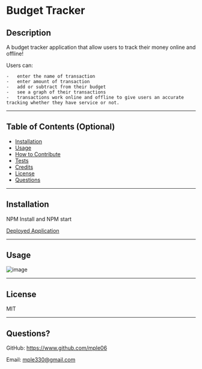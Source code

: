 # Budget Tracker

## Description

A budget tracker application that allow users to track their money online and offline!

Users can: 

    -   enter the name of transaction 
    -   enter amount of transaction
    -   add or subtract from their budget
    -   see a graph of their transactions
    -   transactions work online and offline to give users an accurate tracking whether they have service or not. 
    
---

## Table of Contents (Optional)

- [Installation](#installation)
- [Usage](#usage)
- [How to Contribute](#contribute)
- [Tests](#tests)
- [Credits](#credits)
- [License](#license)
- [Questions](#questions)

---

## Installation

NPM Install and NPM start

<a href="https://trackmymonies.herokuapp.com/">Deployed Application</a>

---


## Usage

![image](https://user-images.githubusercontent.com/90426657/142701323-89f492ad-4960-449b-af6f-60c6f624a86f.png)


---

## License

MIT

---

## Questions?

GitHub: https://www.github.com/mple06

Email: mple330@gmail.com
